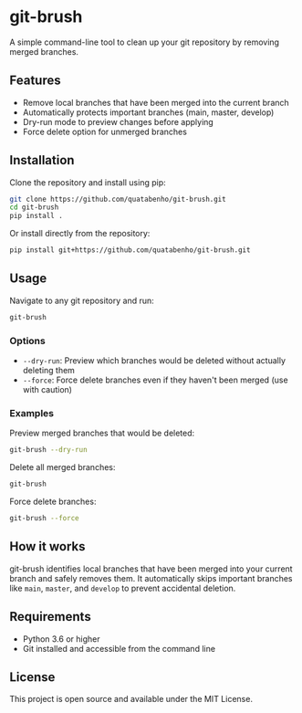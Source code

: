 # git-brush

A simple command-line tool to clean up your git repository by removing merged branches.

## Features

- Remove local branches that have been merged into the current branch
- Automatically protects important branches (main, master, develop)
- Dry-run mode to preview changes before applying
- Force delete option for unmerged branches

## Installation

Clone the repository and install using pip:

```bash
git clone https://github.com/quatabenho/git-brush.git
cd git-brush
pip install .
```

Or install directly from the repository:

```bash
pip install git+https://github.com/quatabenho/git-brush.git
```

## Usage

Navigate to any git repository and run:

```bash
git-brush
```

### Options

- `--dry-run`: Preview which branches would be deleted without actually deleting them
- `--force`: Force delete branches even if they haven't been merged (use with caution)

### Examples

Preview merged branches that would be deleted:
```bash
git-brush --dry-run
```

Delete all merged branches:
```bash
git-brush
```

Force delete branches:
```bash
git-brush --force
```

## How it works

git-brush identifies local branches that have been merged into your current branch and safely removes them. It automatically skips important branches like `main`, `master`, and `develop` to prevent accidental deletion.

## Requirements

- Python 3.6 or higher
- Git installed and accessible from the command line

## License

This project is open source and available under the MIT License.


